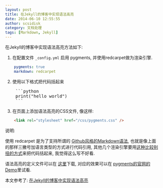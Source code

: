 ```yaml
---
layout: post
title: 在Jekyll的博客中实现语法高亮
date: 2014-06-10 12:55:55
author: scsidisk
category: 文档处理
tags: [Markdown, Jekyll]
---
```


在Jekyll的博客中实现语法高亮方法如下:

1. 在配置文件 `_config.yml` 启用 pygments, 并使用redcarpet做为渲染引擎.

```yaml
    pygments: true
    markdown: redcarpet
```

2. 使用以下格式把代码括起来

<pre>
    ```python
    print("hello world")
    ```
</pre>

3. 在页面上添加语法高亮的CSS文件, 像这样:

```html
    <link rel="stylesheet" href="/css/pygments.css" />
```

说明:

使用 redcarpet 是为了支持所谓的 [Github风格的Markdown语法](https://help.github.com/articles/github-flavored-markdown),
也就是像上面的那样三撇号加语言类型的方式进行代码引用,
其他几个渲染引擎要用[这种比较别扭的方式](http://jekyllrb.com/docs/templates/#code_snippet_highlighting)来把代码括起来, 我觉得这么写不好看.

语法高亮的定义文件可以在 [这里](https://github.com/richleland/pygments-css/tree/master)下载, 对应的效果可以在 [pygments的官网的Demo](http://pygments.org/demo/)里试看.

本文参考了:
[在Jekyll的博客中实现语法高亮](http://cndenis.github.io/web/2013/11/03/在Jekyll的博客中实现语法高亮/)